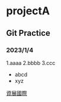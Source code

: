 # projectA
## Git Practice
### 2023/1/4

1.aaaa
2.bbbb
3.ccc

- abcd
- xyz

[資展國際](https://www.ispan.com.tw)
